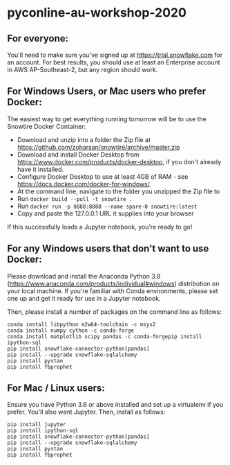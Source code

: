 # pyconline-au-workshop-2020

## For everyone:

You'll need to make sure you've signed up at https://trial.snowflake.com for an account. For best results, you should use at least an Enterprise account in AWS AP-Southeast-2, but any region should work.

## For Windows Users, or Mac users who prefer Docker:

The easiest way to get everything running tomorrow will be to use the Snowtire Docker Container:
- Download and unzip into a folder the Zip file at https://github.com/zoharsan/snowtire/archive/master.zip
- Download and install Docker Desktop from https://www.docker.com/products/docker-desktop, if you don't already have it installed.
- Configure Docker Desktop to use at least 4GB of RAM - see https://docs.docker.com/docker-for-windows/.
- At the command line, navigate to the folder you unzipped the Zip file to
- Run `docker build --pull -t snowtire .`
- Run `docker run -p 8888:8888 --name spare-0 snowtire:latest`
- Copy and paste the 127.0.0.1 URL it supplies into your browser

If this successfully loads a Jupyter notebook, you're ready to go!

## For any Windows users that don't want to use Docker:

Please download and install the Anaconda Python 3.8 (https://www.anaconda.com/products/individual#windows) distribution on your local machine. If you're familiar with Conda environments, please set one up and get it ready for use in a Jupyter notebook. 

Then, please install a number of packages on the command line as follows:
```
conda install libpython m2w64-toolchain -c msys2
conda install numpy cython -c conda-forge
conda install matplotlib scipy pandas -c conda-forgepip install ipython-sql
pip install snowflake-connector-python[pandas]
pip install --upgrade snowflake-sqlalchemy
pip install pystan
pip install fbprophet
```

## For Mac / Linux users:
Ensure you have Python 3.6 or above installed and set up a virtualenv if you prefer. You'll also want Jupyter. Then, install as follows:
```
pip install jupyter
pip install ipython-sql
pip install snowflake-connector-python[pandas]
pip install --upgrade snowflake-sqlalchemy
pip install pystan
pip install fbprophet
```
